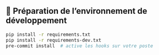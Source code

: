 ## 🚨 Préparation de l’environnement de développement

```bash
pip install -r requirements.txt
pip install -r requirements-dev.txt
pre-commit install  # active les hooks sur votre poste
